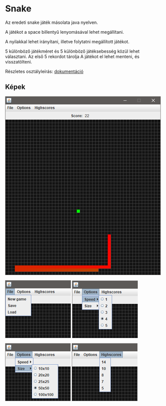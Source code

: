 # Snake

Az eredeti snake játék másolata java nyelven.

A játékot a space billentyű lenyomásával lehet megállítani.

A nyilakkal lehet irányítani, illetve folytatni megállított játékot.

5 különböző játékméret és 5 különböző játéksebesség közül lehet választani.
Az első 5 rekordot tárolja
A játékot el lehet menteni, és visszatölteni.

Részletes osztályleírás: [dokumentáció](KIRÁLY_CSOMBOR_HH1XLH_DOK.pdf)

## Képek

<img src="https://github.com/kcsombi/Snake/blob/master/screenshots/snake1.png" alt="alt text">

<img src="https://github.com/kcsombi/Snake/blob/master/screenshots/snake2.png" alt="alt text"> <img src="https://github.com/kcsombi/Snake/blob/master/screenshots/snake3.png" alt="alt text">

<img src="https://github.com/kcsombi/Snake/blob/master/screenshots/snake4.png" alt="alt text"> <img src="https://github.com/kcsombi/Snake/blob/master/screenshots/snake5.png" alt="alt text">

